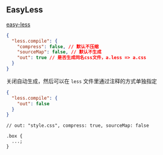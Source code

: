 ## EasyLess

[easy-less](https://marketplace.visualstudio.com/items?itemName=mrcrowl.easy-less)

```json
{
  "less.compile": {
    "compress": false, // 默认不压缩
    "sourceMap": false, // 默认不生成
    "out": true // 是否生成同名css文件，a.less => a.css
  }
}
```

关闭自动生成，然后可以在 `less` 文件里通过注释的方式单独指定

```json
{
  "less.compile": {
    "out": false
  }
}
```

```less
// out: "style.css", compress: true, sourceMap: false

.box {
  ...;
}
```
